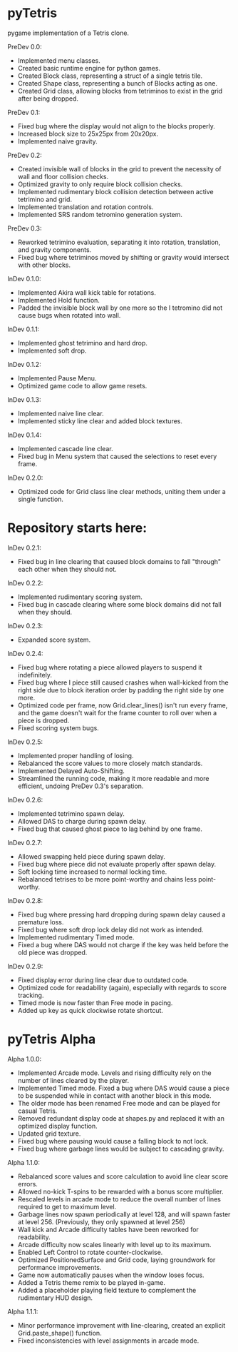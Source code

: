 # pyTetris

pygame implementation of a Tetris clone.

PreDev 0.0: 
- Implemented menu classes.
- Created basic runtime engine for python games.
- Created Block class, representing a struct of a single tetris tile.
- Created Shape class, representing a bunch of Blocks acting as one.
- Created Grid class, allowing blocks from tetriminos to exist in the grid after being dropped.

PreDev 0.1: 
- Fixed bug where the display would not align to the blocks properly.
- Increased block size to 25x25px from 20x20px.
- Implemented naive gravity.

PreDev 0.2: 
- Created invisible wall of blocks in the grid to prevent the necessity of wall and floor collision checks.
- Optimized gravity to only require block collision checks.
- Implemented rudimentary block collision detection between active tetrimino and grid.
- Implemented translation and rotation controls.
- Implemented SRS random tetromino generation system.

PreDev 0.3: 
- Reworked tetrimino evaluation, separating it into rotation, translation, and gravity components.
- Fixed bug where tetriminos moved by shifting or gravity would intersect with other blocks.

InDev 0.1.0: 
- Implemented Akira wall kick table for rotations.
- Implemented Hold function.
- Padded the invisible block wall by one more so the I tetromino did not cause bugs when rotated into wall.

InDev 0.1.1: 
- Implemented ghost tetrimino and hard drop.
- Implemented soft drop.

InDev 0.1.2: 
- Implemented Pause Menu.
- Optimized game code to allow game resets.

InDev 0.1.3: 
- Implemented naive line clear.
- Implemented sticky line clear and added block textures.

InDev 0.1.4:
- Implemented cascade line clear.
- Fixed bug in Menu system that caused the selections to reset every frame.

InDev 0.2.0: 
- Optimized code for Grid class line clear methods, uniting them under a single function.

# Repository starts here:

InDev 0.2.1: 
- Fixed bug in line clearing that caused block domains to fall "through" each other when they should not.

InDev 0.2.2: 
- Implemented rudimentary scoring system. 
- Fixed bug in cascade clearing where some block domains did not fall when they should.

InDev 0.2.3: 
- Expanded score system.

InDev 0.2.4: 
- Fixed bug where rotating a piece allowed players to suspend it indefinitely.
- Fixed bug where I piece still caused crashes when wall-kicked from the right side due to block iteration order by padding the right side by one more.
- Optimized code per frame, now Grid.clear_lines() isn't run every frame, and the game doesn't wait for the frame counter to roll over when a piece is dropped. 
- Fixed scoring system bugs.

InDev 0.2.5:
- Implemented proper handling of losing.
- Rebalanced the score values to more closely match standards.
- Implemented Delayed Auto-Shifting.
- Streamlined the running code, making it more readable and more efficient, undoing PreDev 0.3's separation.

InDev 0.2.6:
- Implemented tetrimino spawn delay.
- Allowed DAS to charge during spawn delay.
- Fixed bug that caused ghost piece to lag behind by one frame.

InDev 0.2.7:
- Allowed swapping held piece during spawn delay.
- Fixed bug where piece did not evaluate properly after spawn delay.
- Soft locking time increased to normal locking time.
- Rebalanced tetrises to be more point-worthy and chains less point-worthy.

InDev 0.2.8:
- Fixed bug where pressing hard dropping during spawn delay caused a premature loss.
- Fixed bug where soft drop lock delay did not work as intended.
- Implemented rudimentary Timed mode.
- Fixed a bug where DAS would not charge if the key was held before the old piece was dropped.

InDev 0.2.9:
- Fixed display error during line clear due to outdated code.
- Optimized code for readability (again), especially with regards to score tracking.
- Timed mode is now faster than Free mode in pacing.
- Added up key as quick clockwise rotate shortcut.

# pyTetris Alpha

Alpha 1.0.0:
- Implemented Arcade mode. Levels and rising difficulty rely on the number of lines cleared by the player.
- Implemented Timed mode. Fixed a bug where DAS would cause a piece to be suspended while in contact with another block in this mode.
- The older mode has been renamed Free mode and can be played for casual Tetris.
- Removed redundant display code at shapes.py and replaced it with an optimized display function.
- Updated grid texture.
- Fixed bug where pausing would cause a falling block to not lock.
- Fixed bug where garbage lines would be subject to cascading gravity.

Alpha 1.1.0:
- Rebalanced score values and score calculation to avoid line clear score errors.
- Allowed no-kick T-spins to be rewarded with a bonus score multiplier.
- Rescaled levels in arcade mode to reduce the overall number of lines required to get to maximum level.
- Garbage lines now spawn periodically at level 128, and will spawn faster at level 256. (Previously, they only spawned at level 256)
- Wall kick and Arcade difficulty tables have been reworked for readability.
- Arcade difficulty now scales linearly with level up to its maximum.
- Enabled Left Control to rotate counter-clockwise.
- Optimized PositionedSurface and Grid code, laying groundwork for performance improvements.
- Game now automatically pauses when the window loses focus.
- Added a Tetris theme remix to be played in-game.
- Added a placeholder playing field texture to complement the rudimentary HUD design.

Alpha 1.1.1:
- Minor performance improvement with line-clearing, created an explicit Grid.paste_shape() function.
- Fixed inconsistencies with level assignments in arcade mode.
